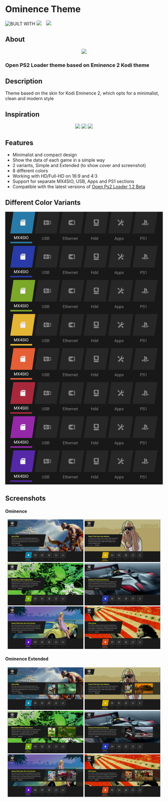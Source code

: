 # Ominence Theme

![BUILT WITH](https://img.shields.io/badge/BUILT%20WITH-%E2%9D%A4-cd6133?labelColor=ff793f&style=for-the-badge&logoColor=f0f0f0)
[![][made-with]][gimp] &ensp;
[![][download-ominence]][ominence]

[gimp]: https://www.gimp.org/
[made-with]: https://img.shields.io/badge/gimp-5C5543?style=for-the-badge&logo=gimp&logoColor=white&logoSize=auto&label=Made%20With

[ominence]: https://github.com/PixeliGer/OPL-Theme-Ominence/releases
[download-ominence]: https://img.shields.io/badge/Download%20🡇-35BF5C?style=for-the-badge

## About

<p align="center">
  <img src="https://github.com/PixeliGer/OPL-Theme-Ominence/blob/main/assets/logo.png">
</p>


### Open PS2 Loader theme based on Eminence 2 Kodi theme

## Description

Theme based on the skin for Kodi Eminence 2, which opts for a minimalist, clean and modern style

## Inspiration

<p align="middle">
  <img width="48%" src="https://www.videoconverterfactory.com/kodi/imgs-self/eminence-2-mod/eminence-2-mod-00.jpg">
  <img width="48%" src="https://i.imgur.com/5HSXS60.png">
  <img width="48%" src="https://i.imgur.com/5t4cNNq.png">
</p>

## Features
* Minimalist and compact design
* Show the data of each game in a simple way
* 2 variants, Simple and Extended (to show cover and screenshot)
* 8 different colors
* Working with HD/Full-HD on 16:9 and 4:3
* Support for separate MX4SIO, USB, Apps and PS1 sections
* Compatible with the latest versions of [Open Ps2 Loader 1.2 Beta](https://github.com/ps2homebrew/Open-PS2-Loader/releases)

## Different Color Variants

<p align="middle">
  <img src="https://github.com/PixeliGer/OPL-Theme-Ominence/blob/main/assets/ominence_colors.png"> 
</p>

## Screenshots

#### Ominence

<p align="middle">
  <img width="48%" src="https://github.com/PixeliGer/OPL-Theme-Ominence/blob/main/assets/screenshots/screenshot1.png"> 
  <img width="48%" src="https://github.com/PixeliGer/OPL-Theme-Ominence/blob/main/assets/screenshots/screenshot3.png">
  <img width="48%" src="https://github.com/PixeliGer/OPL-Theme-Ominence/blob/main/assets/screenshots/screenshot5.png">
  <img width="48%" src="https://github.com/PixeliGer/OPL-Theme-Ominence/blob/main/assets/screenshots/screenshot7.png">
  <img width="48%" src="https://github.com/PixeliGer/OPL-Theme-Ominence/blob/main/assets/screenshots/screenshot9.png">
  <img width="48%" src="https://github.com/PixeliGer/OPL-Theme-Ominence/blob/main/assets/screenshots/screenshot11.png">
</p>

#### Ominence Extended

<p align="middle">
  <img width="48%" src="https://github.com/PixeliGer/OPL-Theme-Ominence/blob/main/assets/screenshots/screenshot2.png">
  <img width="48%" src="https://github.com/PixeliGer/OPL-Theme-Ominence/blob/main/assets/screenshots/screenshot4.png">
  <img width="48%" src="https://github.com/PixeliGer/OPL-Theme-Ominence/blob/main/assets/screenshots/screenshot6.png">
  <img width="48%" src="https://github.com/PixeliGer/OPL-Theme-Ominence/blob/main/assets/screenshots/screenshot8.png">
  <img width="48%" src="https://github.com/PixeliGer/OPL-Theme-Ominence/blob/main/assets/screenshots/screenshot10.png">
  <img width="48%" src="https://github.com/PixeliGer/OPL-Theme-Ominence/blob/main/assets/screenshots/screenshot12.png">  
</p>

